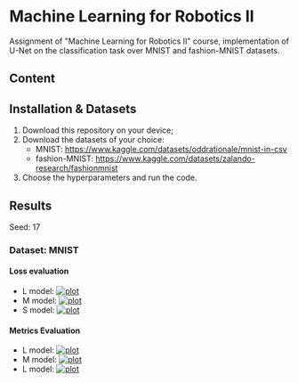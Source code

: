 # Machine Learning for Robotics II
Assignment of "Machine Learning for Robotics II" course, implementation of U-Net on the classification task over MNIST and fashion-MNIST datasets.

## Content

## Installation & Datasets
1) Download this repository on your device;
2) Download the datasets of your choice:
   - MNIST: https://www.kaggle.com/datasets/oddrationale/mnist-in-csv
   - fashion-MNIST: https://www.kaggle.com/datasets/zalando-research/fashionmnist
3) Choose the hyperparameters and run the code.

## Results
Seed: 17

### Dataset: MNIST
#### Loss evaluation
- L model: [![plot](./imgs/MNIST/large_loss.png)](https://github.com/S4479444/Machine-Learning-for-Robotics-II/blob/main/imgs/MNIST/Large/large_loss.png)
- M model: [![plot](./imgs/MNIST/large_loss.png)](https://github.com/S4479444/Machine-Learning-for-Robotics-II/blob/main/imgs/MNIST/Medium/medium_loss.png)
- S model: [![plot](./imgs/MNIST/large_loss.png)](https://github.com/S4479444/Machine-Learning-for-Robotics-II/blob/main/imgs/MNIST/Small/large_loss.png)
#### Metrics Evaluation
- L model: [![plot](./imgs/MNIST/large_loss.png)](https://github.com/S4479444/Machine-Learning-for-Robotics-II/blob/main/imgs/MNIST/Large/large_metrics.png)
- M model: [![plot](./imgs/MNIST/large_loss.png)](https://github.com/S4479444/Machine-Learning-for-Robotics-II/blob/main/imgs/MNIST/Medium/medium_metrics.png)
- L model: [![plot](./imgs/MNIST/large_loss.png)](https://github.com/S4479444/Machine-Learning-for-Robotics-II/blob/main/imgs/MNIST/Small/small_metrics.png)
